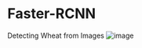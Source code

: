 # Faster-RCNN
Detecting Wheat from Images 
![image](https://github.com/Rishika0702/Faster-RCNN/assets/73593792/8e75d06a-c7f0-44b7-89d4-820338507007)
